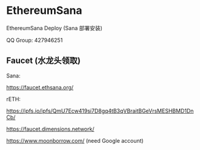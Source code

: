 # EthereumSana
EthereumSana Deploy (Sana 部署安装)

QQ Group: 427946251
## Faucet (水龙头领取)

Sana:

https://faucet.ethsana.org/

rETH:

https://ipfs.io/ipfs/QmU7Ecw419si7D8gq4tB3qVBraitBGeVrsMESHBMD1DnCb/

https://faucet.dimensions.network/

https://www.moonborrow.com/ (need Google account)
